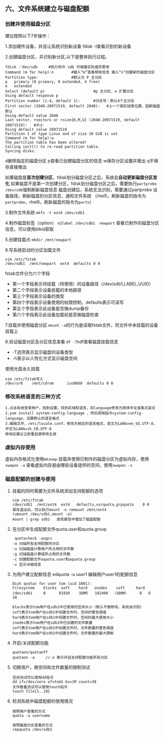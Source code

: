 ## 六、文件系统建立与磁盘配额

### 创建并使用磁盘分区

建议按照以下7步操作：


1.添加硬件设备，并且让系统识别新设备
fdisk -l查看识别的新设备

2.创建磁盘分区，并识别新分区,以下是整体执行过程。
    
    fdisk ／dev/sdb     #执行命令 sdb 可根据实际盘符更改
    Command (m for help):n        #输入“m”查看帮助信息 输入“n”创建新的磁盘分区
    Partition type:               #默认为 P 主分区
    p   primary (0 primary, 0 extended, 4 free)
    e   extended
    Select (default p)                      #p 主分区，e 扩展分区
    Using default response p
    Partition number (1-4, default 1):      #分区号：默认4个主分区
    First sector (2048-20971519, default 2048):   #上一个扇区结束位置，因新磁盘默认
    Using default value 2048
    Last sector, +sectors or +size{K,M,G} (2048-20971519, default 20971519):   #大小
    Using default value 20971519
    Partition 1 of type Linux and of size 10 GiB is set
    Command (m for help):w
    The partition table has been altered!
    Calling ioctl() to re-read partition table.
    Syncing disks.
 
d删除指定的磁盘分区
p查看已创建磁盘分区的信息
w保存分区设置并推出
q不保存直接推出

如果磁盘是**首次创建分区**，fdisk划分磁盘分区之后，系统会**自动更新磁盘分区变化**
如果磁盘不是第一次创建分区，fdisk划分磁盘分区之后，需要执行`partprobe /dev/sdb`强制刷新磁盘信息
磁盘创建后，系统无法识别，需要通过partprobe 设备路径，刷新磁盘的分区信息，通知文件系统
（rhel5，刷新磁盘的指令为`partprobe`，rhel6，刷新磁盘的指令为`partx`）

3.制作文件系统
`mkfs -t ext4 /dev/sdb1`

4.制作磁盘标签（option）
`e2label /dev/sdb1  newpart`
查看已制作的磁盘分区信息，可以使用blkid获取

5.创建挂载点
`mkdir /mnt/newpart`

6.写系统启动的分区加载文件
```
vim /etc/fstab
/dev/sdb1  /mnt/newpart  ext4  defaults 0 0
```

fstab文件分为六个字段
* 第一个字段表示待挂载（待使用）的设备路径（/dev/sdb1,LABEL,UUID）
* 第二个字段表示设备挂载的本地路径
* 第三个字段表示设备的类型
* 第四个字段表示设备使用的权限控制，defaults表示可读写
* 第五个字段表示此设备是否做dump备份
* 第六个字段表示此设备加载前是否做磁盘检查


7.挂载并使用磁盘分区 
`mount -a`的行为是读取fstab文件，将文件中未挂载的设备挂载上

8.验证磁盘分区及分区信息查看
`df -Th`df查看磁盘挂载信息
* -T选项表示显示磁盘的设备类型
* -h表示以人性化方式显示磁盘空间

使用光盘永久挂载
```
vim /etc/fstab写入
/dev/sr0    /mnt/cdrom      iso9660  defaults 0 0
```

### 修改系统语言的三种方式

```
1.点击系统登录用户，找到设置，找到区域和语言，将language修改为简体中文或美式英文
2.yum install system-config-language ，然后调用指令system-config-language，设置默认的语言格式
3.编辑文件，/etc/locale.conf，修改为相应的语言格式，英文为LANG=en_US.UTF-8，中文为LANG=zh_CN.UTF-8
修改后建议立即重启使修改生效
```

### 虚拟内存使用

虚拟内存格式化使用`mkswap` 挂载并使用已制作的磁盘分区为虚拟内存，使用`swapon -a` 查看虚拟内存是由哪些设备提供的空间，使用`swapon -s`

### 磁盘配额的创建与使用

1. 挂载的同时需要为文件系统添加支持配额的选项

   ```
   vim /etc/fstab
   /dev/sdb1  /mnt/ext4  ext4   defaults,usrquota,grpquota    0 0
   保存退出后，可以执行mount -o remount /mnt/ext4 
   (umount /dev/sdb1,mount -a)
   mount | grep sdb1   发现属性中增加了磁盘配额
   ```

2. 在分区中生成配额文件quota.user和quota.group

   ```
    quotacheck -augcv
   -a 扫描所有支持配额的分区
   -u 扫描磁盘计算用户所占用的文件数
   -g 扫描磁盘计算组所占用的文件数
   -c 创建配额文件aquota.user和aquota.group
   -v 显示详细信息
   ```

3. 为用户建立配额信息 edquota -u user1 编辑用户user1的配额信息

   ```
   Disk quotas for user tom (uid 1001):
   Filesystem    blocks  soft    hard   inodes    soft     hard
   /dev/sdb1     0      81920   （80M）  102400  （100M）     0   8   10

   blocks表示tom用户在sdb1中已使用的空间大小（默认不做修改，系统自识别）
   soft表示tom用户在sdb1中创建文件时，空间的警告阈值
   hard表示tom用户在sdb1中创建文件时，空间的最大使用大小
   inodes表示tom用户在sdb1中已创建的文件数量
   soft表示tom用户在sdb1中创建文件时，文件数量的警告阈值
   hard表示tom用户在sdb1中创建文件时，文件数量的最大限制
   ```

4. 开启/关闭配额功能

   ```
   quotaon/quotaoff
   quotaon -a     //-a 表示开启支持配额功能所有分区
   ```

5. 切换用户，做空间和文件数量的限制测试

   ```
   空间测试可以使用dd指令
   dd if=/dev/zero of=tom1 bs=1M count=30
   文件数量测试可以使用touch指令
   touch file{1..10}
   ```

6. 检测系统中磁盘配额的使用情况

   ```
   按照用户查看的方式
   quota -u username

   按照磁盘分区查看的方式
   repquota /dev/sdb1
   ```



